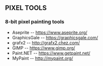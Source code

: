## PIXEL TOOLS

### 8-bit pixel painting tools

* Aseprite -- https://www.aseprite.org/
* GraphicsGale -- https://graphicsgale.com/
* grafx2 -- http://grafx2.chez.com/
* GIMP -- https://www.gimp.org/
* Paint.NET -- https://www.getpaint.net/
* MyPaint -- http://mypaint.org/
